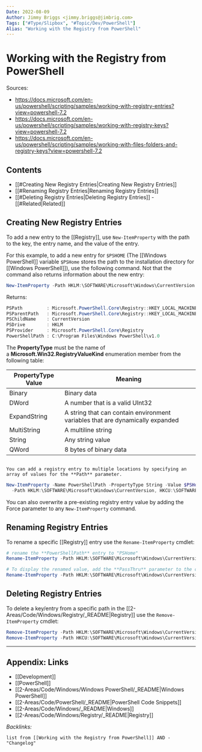 ```yaml
---
Date: 2022-08-09
Author: Jimmy Briggs <jimmy.briggs@jimbrig.com>
Tags: ["#Type/Slipbox", "#Topic/Dev/PowerShell"]
Alias: "Working with the Registry from PowerShell"
---
```


# Working with the Registry from PowerShell

Sources:
- https://docs.microsoft.com/en-us/powershell/scripting/samples/working-with-registry-entries?view=powershell-7.2
- https://docs.microsoft.com/en-us/powershell/scripting/samples/working-with-registry-keys?view=powershell-7.2
- https://docs.microsoft.com/en-us/powershell/scripting/samples/working-with-files-folders-and-registry-keys?view=powershell-7.2

## Contents

- [[#Creating New Registry Entries|Creating New Registry Entries]]
- [[#Renaming Registry Entries|Renaming Registry Entries]]
- [[#Deleting Registry Entries|Deleting Registry Entries]]
		- [[#Related|Related]]


## Creating New Registry Entries

To add a new entry to the [[Registry]], use `New-ItemProperty` with the path to the key, the entry name, and the value of the entry. 

For this example, to add a new entry for `$PSHOME` (The [[Windows PowerShell]] variable `$PSHome` stores the path to the installation directory for [[Windows PowerShell]]), use the following command. Not that the command also returns information about the new entry:

```powershell
New-ItemProperty -Path HKLM:\SOFTWARE\Microsoft\Windows\CurrentVersion -Name PowerShellPath -PropertyType String -Value $PSHome
```

Returns:

```powershell
PSPath         : Microsoft.PowerShell.Core\Registry::HKEY_LOCAL_MACHINE\SOFTWARE\Microsoft\Windows\CurrentVersion
PSParentPath   : Microsoft.PowerShell.Core\Registry::HKEY_LOCAL_MACHINE\SOFTWARE\Microsoft\Windows
PSChildName    : CurrentVersion
PSDrive        : HKLM
PSProvider     : Microsoft.PowerShell.Core\Registry
PowerShellPath : C:\Program Files\Windows PowerShell\v1.0
```

The **PropertyType** must be the name of a **Microsoft.Win32.RegistryValueKind** enumeration member from the following table:

| PropertyType Value | Meaning                                                                       |
| ------------------ | ----------------------------------------------------------------------------- |
| Binary             | Binary data                                                                   |
| DWord              | A number that is a valid UInt32                                               |
| ExpandString       | A string that can contain environment variables that are dynamically expanded |
| MultiString        | A multiline string                                                            |
| String             | Any string value                                                              |
| QWord              | 8 bytes of binary data                                                        |

```ad-note

You can add a registry entry to multiple locations by specifying an array of values for the **Path** parameter.

```

```powershell
New-ItemProperty -Name PowerShellPath -PropertyType String -Value $PSHome `
  -Path HKLM:\SOFTWARE\Microsoft\Windows\CurrentVersion, HKCU:\SOFTWARE\Microsoft\Windows\CurrentVersion
```

You can also overwrite a pre-existing registry entry value by adding the Force parameter to any `New-ItemProperty` command.


## Renaming Registry Entries

To rename a specific [[Registry]] entry use the `Rename-ItemProperty` cmdlet:

```powershell
# rename the **PowerShellPath** entry to "PSHome"
Rename-ItemProperty -Path HKLM:\SOFTWARE\Microsoft\Windows\CurrentVersion -Name PowerShellPath -NewName PSHome

# To display the renamed value, add the **PassThru** parameter to the command
Rename-ItemProperty -Path HKLM:\SOFTWARE\Microsoft\Windows\CurrentVersion -Name PowerShellPath -NewName PSHome -passthru
```

## Deleting Registry Entries

To delete a key/entry from a specific path in the [[2-Areas/Code/Windows/Registry/_README|Registry]] use the `Remove-ItemProperty` cmdlet:

```powershell
Remove-ItemProperty -Path HKLM:\SOFTWARE\Microsoft\Windows\CurrentVersion -Name PSHome
Remove-ItemProperty -Path HKCU:\SOFTWARE\Microsoft\Windows\CurrentVersion -Name PowerShellPath
```



***

##  Appendix: Links

- [[Development]]
- [[PowerShell]]
- [[2-Areas/Code/Windows/Windows PowerShell/_README|Windows PowerShell]]
- [[2-Areas/Code/PowerShell/_README|PowerShell Code Snippets]]
- [[2-Areas/Code/Windows/_README|Windows]]
- [[2-Areas/Code/Windows/Registry/_README|Registry]]

*Backlinks:*

```dataview
list from [[Working with the Registry from PowerShell]] AND -"Changelog"
```